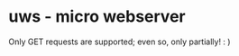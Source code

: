 uws - micro webserver
=====================

Only GET requests are supported; even so, only partially! : )  
